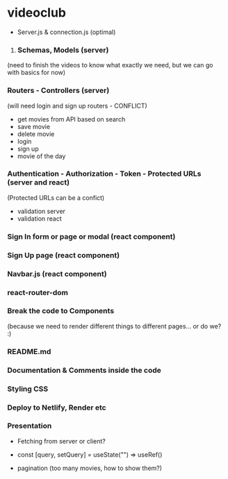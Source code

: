 # videoclub

- Server.js & connection.js (optimal)

1. ### Schemas, Models (server)
(need to finish the videos to know what exactly we need, but we can go with basics for now)

### Routers - Controllers (server)
(will need login and sign up routers - CONFLICT)
- get movies from API based on search
- save movie
- delete movie
- login
- sign up
- movie of the day

### Authentication - Authorization - Token - Protected URLs (server and react)
(Protected URLs can be a confict)
- validation server
- validation react

### Sign In form or page or modal (react component)

### Sign Up page (react component)

### Navbar.js (react component)

### react-router-dom

### Break the code to Components
(because we need to render different things to different pages... or do we? :)

### README.md

### Documentation & Comments inside the code

### Styling CSS

### Deploy to Netlify, Render etc

### Presentation

- Fetching from server or client?

- const [query, setQuery] = useState("") => useRef()

- pagination (too many movies, how to show them?)